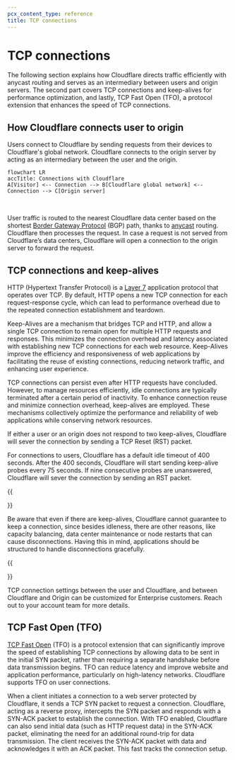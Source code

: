 ```yaml
---
pcx_content_type: reference
title: TCP connections
---
```


# TCP connections

The following section explains how Cloudflare directs traffic efficiently with anycast routing and serves as an intermediary between users and origin servers. The second part covers TCP connections and keep-alives for performance optimization, and lastly, TCP Fast Open (TFO), a protocol extension that enhances the speed of TCP connections.

## How Cloudflare connects user to origin

Users connect to Cloudflare by sending requests from their devices to Cloudflare's global network. Cloudflare connects to the origin server by acting as an intermediary between the user and the origin.

```mermaid
flowchart LR
accTitle: Connections with Cloudflare
A[Visitor] <-- Connection --> B[Cloudflare global network] <-- Connection --> C[Origin server]
```
<br/>

User traffic is routed to the nearest Cloudflare data center based on the shortest [Border Gateway Protocol](https://www.cloudflare.com/learning/security/glossary/what-is-bgp/) (BGP) path, thanks to [anycast](https://www.cloudflare.com/learning/cdn/glossary/anycast-network/) routing. Cloudflare then processes the request. In case a request is not served from Cloudflare’s data centers, Cloudflare will open a connection to the origin server to forward the request.

## TCP connections and keep-alives

HTTP (Hypertext Transfer Protocol) is a [Layer 7](https://en.wikipedia.org/wiki/OSI_model) application protocol that operates over TCP. By default, HTTP opens a new TCP connection for each request-response cycle, which can lead to performance overhead due to the repeated connection establishment and teardown.

Keep-Alives are a mechanism that bridges TCP and HTTP, and allow a single TCP connection to remain open for multiple HTTP requests and responses. This minimizes the connection overhead and latency associated with establishing new TCP connections for each web resource. Keep-Alives improve the efficiency and responsiveness of web applications by facilitating the reuse of existing connections, reducing network traffic, and enhancing user experience.

TCP connections can persist even after HTTP requests have concluded. However, to manage resources efficiently, idle connections are typically terminated after a certain period of inactivity. To enhance connection reuse and minimize connection overhead, keep-alives are employed. These mechanisms collectively optimize the performance and reliability of web applications while conserving network resources.

If either a user or an origin does not respond to two keep-alives, Cloudflare will sever the connection by sending a TCP Reset (RST) packet.

For connections to users, Cloudflare has a default idle timeout of 400 seconds. After the 400 seconds, Cloudflare will start sending keep-alive probes every 75 seconds. If nine consecutive probes are unanswered, Cloudflare will sever the connection by sending an RST packet.

{{<Aside type="note">}}

Be aware that even if there are keep-alives, Cloudflare cannot guarantee to keep a connection, since besides idleness, there are other reasons, like capacity balancing, data center maintenance or node restarts that can cause disconnections. Having this in mind, applications should be structured to handle disconnections gracefully.

{{</Aside>}}

TCP connection settings between the user and Cloudflare, and between Cloudflare and Origin can be customized for Enterprise customers. Reach out to your account team for more details.

## TCP Fast Open (TFO)

[TCP Fast Open](https://en.wikipedia.org/wiki/TCP_Fast_Open) (TFO) is a protocol extension that can significantly improve the speed of establishing TCP connections by allowing data to be sent in the initial SYN packet, rather than requiring a separate handshake before data transmission begins. TFO can reduce latency and improve website and application performance, particularly on high-latency networks. Cloudflare supports TFO on user connections.

When a client initiates a connection to a web server protected by Cloudflare, it sends a TCP SYN packet to request a connection. Cloudflare, acting as a reverse proxy, intercepts the SYN packet and responds with a SYN-ACK packet to establish the connection. With TFO enabled, Cloudflare can also send initial data (such as HTTP request data) in the SYN-ACK packet, eliminating the need for an additional round-trip for data transmission. The client receives the SYN-ACK packet with data and acknowledges it with an ACK packet. This fast tracks the connection setup.
